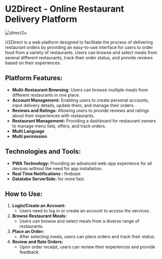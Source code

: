 # U2Direct - Online Restaurant Delivery Platform

![direct2u](https://github.com/Aljaoor/Direct2U/assets/102248069/1d63b2ca-9d46-4d67-ba22-a6ebe06a179c)



U2Direct is a web platform designed to facilitate the process of delivering restaurant orders by providing an easy-to-use interface for users to order food from a variety of restaurants. Users can browse and select meals from several different restaurants, track their order status, and provide reviews based on their experiences.

## Platform Features:

- **Multi-Restaurant Browsing:** Users can browse multiple meals from different restaurants in one place.
- **Account Management:** Enabling users to create personal accounts, input delivery details, update them, and manage their orders.
- **Reviews and Ratings:** Allowing users to provide reviews and ratings about their experiences with restaurants.
- **Restaurant Management:** Providing a dashboard for restaurant owners to manage menu lists, offers, and track orders.
- **Multi Language**
- **Multi permission**

## Technologies and Tools:

- **PWA Technology:** Providing an advanced web-app experience for all devices without the need for app installation.
- **Real Time Notifications :** firebase
- **Datatabe ServerSide:** for more fast.

## How to Use:

1. **Login/Create an Account:**
   - Users need to log in or create an account to access the services.
2. **Browse Restaurant Meals:**
   - Users can browse and select meals from a diverse range of restaurants.
3. **Place an Order:**
   - After selecting meals, users can place orders and track their status.
4. **Review and Rate Orders:**
   - Upon order receipt, users can review their experiences and provide feedback.
